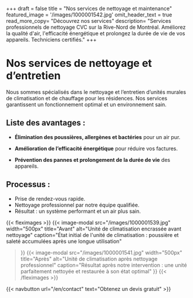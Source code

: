 +++
draft = false
title = "Nos services de nettoyage et maintenance"
featured_image = '/images/1000001542.jpg'
omit_header_text = true
read_more_copy= "Découvrez nos services"
description= "Services professionnels de nettoyage CVC sur la Rive-Nord de Montréal. Améliorez la qualité d'air, l'efficacité énergétique et prolongez la durée de vie de vos appareils. Techniciens certifiés."
+++

# Nos services de nettoyage et d’entretien

Nous sommes spécialisés dans le nettoyage et l’entretien d’unités murales de climatisation et de chauffage pour les résidences. Nos services garantissent un fonctionnement optimal et un environnement sain.

## Liste des avantages :
- **Élimination des poussières, allergènes et bactéries** pour un air pur.

- **Amélioration de l’efficacité énergétique** pour réduire vos factures.

- **Prévention des pannes et prolongement de la durée de vie** des appareils.

## Processus :

- Prise de rendez-vous rapide.
- Nettoyage professionnel par notre équipe qualifiée.
- Résultat : un système performant et un air plus sain.

{{< fleximages >}}
{{< image-modal 
    src="/images/1000001539.jpg" 
    width="500px"
    title="Avant"
    alt="Unité de climatisation encrassée avant nettoyage"
    caption="État initial de l'unité de climatisation : poussière et saleté accumulées après une longue utilisation" 
>}}
{{< image-modal 
    src="/images/1000001541.jpg"
    width="500px"
    title="Après"
    alt="Unité de climatisation après nettoyage professionnel"
    caption="Résultat après notre intervention : une unité parfaitement nettoyée et restaurée à son état optimal" 
>}}
{{< /fleximages >}}

{{< navbutton url="/en/contact" text="Obtenez un devis gratuit" >}}
